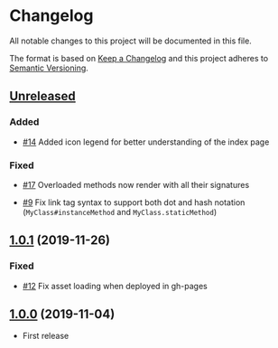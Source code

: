 # Changelog

All notable changes to this project will be documented in this file.

The format is based on [Keep a Changelog](http://keepachangelog.com/en/1.0.0/)
and this project adheres to [Semantic Versioning](http://semver.org/spec/v2.0.0.html).

<!-- ## [Unreleased] -->

<!-- ### Added -->

<!-- ### Fixed -->

<!-- ### Breaking Changes -->

## [Unreleased]

### Added

- [#14](https://github.com/CarbonLDP/carbonldp-ts-docs-engine/issues/14) Added icon legend for better understanding of the index page

### Fixed

- [#17](https://github.com/CarbonLDP/carbonldp-ts-docs-engine/issues/17) Overloaded methods now render with all their signatures

- [#9](https://github.com/CarbonLDP/carbonldp-ts-docs-engine/issues/9) Fix link tag syntax to support both dot and hash notation (`MyClass#instanceMethod` and `MyClass.staticMethod`)

## [1.0.1] (2019-11-26)

### Fixed

- [#12](https://github.com/CarbonLDP/carbonldp-ts-docs-engine/issues/12) Fix asset loading when deployed in gh-pages

## [1.0.0] (2019-11-04)

- First release

[Unreleased]: https://github.com/CarbonLDP/carbonldp-ts-docs-engine/compare/v1.0.1...HEAD

[1.0.1]: https://github.com/CarbonLDP/carbonldp-ts-docs-engine/compare/v1.0.0...v1.0.1
[1.0.0]: https://github.com/CarbonLDP/carbonldp-ts-docs-engine/compare/5886818...v1.0.0
